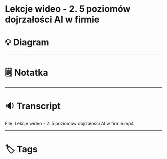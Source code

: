 # Lekcje wideo - 2. 5 poziomów dojrzałości AI w firmie

# 💡 Diagram



___

# 🗒️ Notatka



___

# 🔉 Transcript
File: Lekcje wideo - 2. 5 poziomów dojrzałości AI w firmie.mp4<br>


___
# 🏷️ Tags
